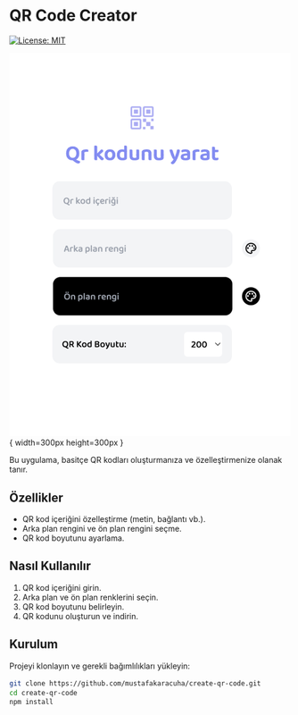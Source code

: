 # QR Code Creator

[![License: MIT](https://img.shields.io/badge/License-MIT-yellow.svg)](https://opensource.org/licenses/MIT)

![QR Code Creator](https://github.com/mustafakaracuha/create-qr-code/blob/main/src/assets/images/app.png){ width=300px height=300px }

Bu uygulama, basitçe QR kodları oluşturmanıza ve özelleştirmenize olanak tanır.

## Özellikler

- QR kod içeriğini özelleştirme (metin, bağlantı vb.).
- Arka plan rengini ve ön plan rengini seçme.
- QR kod boyutunu ayarlama.

## Nasıl Kullanılır

1. QR kod içeriğini girin.
2. Arka plan ve ön plan renklerini seçin.
3. QR kod boyutunu belirleyin.
4. QR kodunu oluşturun ve indirin.

## Kurulum

Projeyi klonlayın ve gerekli bağımlılıkları yükleyin:

```bash
git clone https://github.com/mustafakaracuha/create-qr-code.git
cd create-qr-code
npm install
